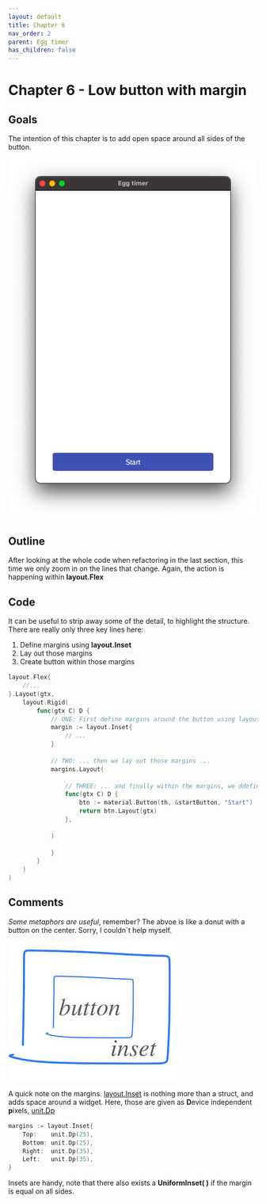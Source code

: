 ```yaml
---
layout: default
title: Chapter 6 
nav_order: 2
parent: Egg timer
has_children: false 
---
```


# Chapter 6 - Low button with margin

## Goals
The intention of this chapter is to add open space around all sides of the button.

![Button with margin](06_button_low_margin.png)

## Outline

After looking at the whole code when refactoring in the last section, this time we only zoom in on the lines that change. Again, the action is happening within **layout.Flex**

## Code

It can be useful to strip away some of the detail, to highlight the structure. 
There are really only three key lines here:
 1. Define margins using **layout.Inset**
 2. Lay out those margins
 3. Create button within those margins

```go
layout.Flex{
    //...
}.Layout(gtx, 
    layout.Rigid(
        func(gtx C) D {
            // ONE: First define margins around the button using layout.Inset ...
            margin := layout.Inset{
                // ...
            }

            // TWO: ... then we lay out those margins ...
            margins.Layout(
                
                // THREE: ... and finally within the margins, we ddefine and lay out the button
                func(gtx C) D {
                    btn := material.Button(th, &startButton, "Start")
                    return btn.Layout(gtx)
                },
            
            )

            }
        }
    )    
)

```

## Comments

*Some metaphors are useful*, remember? The abvoe is like a donut with a button on the center. Sorry, I couldn´t help myself.

![Button inside inset](06_button_inside_inset.jpeg)

A quick note on the margins. [layout.Inset](https://pkg.go.dev/gioui.org/layout?utm_source=gopls#Inset) is nothing more than a struct, and adds space around a widget. Here, those are given as **D**evice independent **p**ixels, [unit.Dp](https://pkg.go.dev/gioui.org/unit?utm_source=gopls#Dp)

```go
margins := layout.Inset{
    Top:    unit.Dp(25),
    Bottom: unit.Dp(25),
    Right:  unit.Dp(35),
    Left:   unit.Dp(35),
}
```
Insets are handy, note that there also exists a **UniformInset( )** if the margin is equal on all sides.




